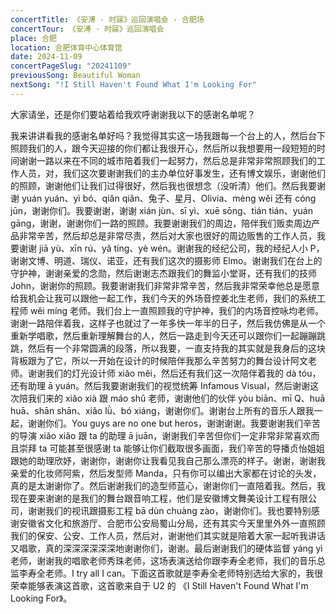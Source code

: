 ```yaml
---
concertTitle: 《安溥 · 时寐》巡回演唱会 - 合肥场
concertTour: 《安溥 · 时寐》巡回演唱会
place: 合肥
location: 合肥体育中心体育馆
date: 2024-11-09
concertPageSlug: "20241109"
previousSong: Beautiful Woman
nextSong: "!I Still Haven't Found What I'm Looking For"
---
```

大家请坐，还是你们要站着给我欢呼谢谢我以下的感谢名单呢？

我来讲讲看我的感谢名单好吗？我觉得其实这一场我跟每一个台上的人，然后台下照顾我们的人，跟今天迎接的你们都让我很开心，然后所以我想要用一段短短的时间谢谢一路以来在不同的城市陪着我们一起努力，然后总是非常非常照顾我们的工作人员，对，我们这次要谢谢我们的主办单位好事发生，还有博文娱乐，谢谢他们的照顾，谢谢他们让我们过得很好，然后我也很想念（没听清）他们。然后我要谢谢 yuán yuán、yì bó、qiǎn qiǎn、兔子、星月、Olivia、mèng wěi 还有 cóng jūn，谢谢你们。我要谢谢，谢谢 xián jùn、sī yì、xuē sōng、tián tián、yuán gāng，谢谢，谢谢你们一路的照顾。我要谢谢我们的周边，陪伴我们贩卖周边产品非常辛苦，然后却总是非常尽责，然后对大家也很好的周边贩售的工作人员，我要谢谢 jiā yù、xīn rú、yǎ tíng、yè wén。谢谢我的经纪公司，我的经纪人小 P，谢谢文博、明道、瑞仪、诺亚，还有我们这次的摄影师 Elmo。谢谢我们在台上的守护神，谢谢亲爱的念勋，然后谢谢志杰跟我们的舞监小堂哥，还有我们的技师 John，谢谢你的照顾。我要谢谢我们非常非常辛苦，然后我非常荣幸他总是愿意给我机会让我可以跟他一起工作，我们今天的外场音控姜北生老师，我们的系统工程师 wěi míng 老师。我们台上一直照顾我的守护神，我们的内场音控咏均老师。谢谢一路陪伴着我，这样子也就过了一年多快一年半的日子，然后我仿佛是从一个重新学唱歌，然后重新理解舞台的人，然后一路走到今天还可以跟你们一起蹦蹦跳跳，然后有一个非常圆满的段落，所以我要，一直支持我的其实就是我身后的这块背板跟为了它，所以一开始在设计的时候陪伴我那么辛苦努力的舞台设计阿文老师。谢谢我们的灯光设计师 xiǎo měi，然后还有我们这一次陪伴着我的 dà tóu，还有助理 ā yuán。然后我要谢谢我们的视觉统筹 Infamous Visual，然后谢谢这次陪我们来的 xiǎo xià 跟 máo shǔ 老师，谢谢他们的伙伴 yòu biān、mī Q、huā huā、shān shān、xiǎo lǜ、bó xiáng，谢谢你们。谢谢台上所有的音乐人跟我一起，谢谢你们。You guys are no one but heros，谢谢谢谢。我要谢谢我们辛苦的导演 xiǎo xiǎo 跟 ta 的助理 ā juān，谢谢我们辛苦但你们一定非常非常喜欢而且崇拜 ta 可能甚至很感谢 ta 能够让你们截取很多画面，我们辛苦的导播贞怡姐姐跟她的助理欣妤，谢谢你，谢谢你让我看见我自己那么漂亮的样子。谢谢，谢谢我亲爱的化妆师阿紫，然后发型师 Manda，只有你可以编出大家都在讨论的头发，真的是太谢谢你了。然后谢谢我们的造型师蓝心，谢谢你们一直陪着我。然后，我现在要来谢谢的是我们的舞台跟音响工程，他们是安徽博文舞美设计工程有限公司，谢谢我们的视讯跟摄影工程 bā dùn chuàng zào，谢谢你们。我也要特别感谢安徽省文化和旅游厅、合肥市公安局蜀山分局，还有其实今天里里外外一直照顾我们的保安、公安、工作人员，然后对，谢谢他们其实就是陪着大家一起听我讲话又唱歌，真的深深深深深深地谢谢你们，谢谢。最后谢谢我们的硬体监督 yáng yì 老师，谢谢我的唱歌老师秀珠老师，这场表演送给你跟李寿全老师，我们的音乐总监李寿全老师。I try all I can。下面这首歌就是李寿全老师特别选给大家的，我很荣幸能够表演这首歌，这首歌来自于 U2 的 《I Still Haven't Found What I'm Looking For》。